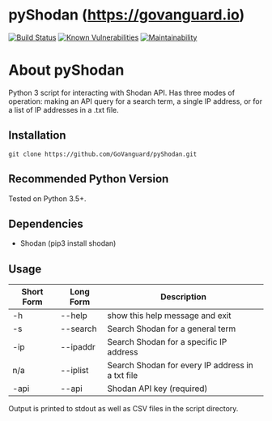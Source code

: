 pyShodan (https://govanguard.io)
==
[![Build Status](https://travis-ci.com/GoVanguard/pyShodan.svg?branch=master)](https://travis-ci.com/GoVanguard/pyShodan)
[![Known Vulnerabilities](https://snyk.io/test/github/GoVanguard/pyShodan/badge.svg?targetFile=requirements.txt)](https://snyk.io/test/github/GoVanguard/pyShodan?targetFile=requirements.txt)
[![Maintainability](https://api.codeclimate.com/v1/badges/6b69cfa99c674d04e7a9/maintainability)](https://codeclimate.com/github/GoVanguard/pyShodan/maintainability)

# About pyShodan
Python 3 script for interacting with Shodan API. Has three modes of operation: making an API query for a search term, a single IP address, or for a list of IP addresses in a .txt file.

## Installation
```
git clone https://github.com/GoVanguard/pyShodan.git
```

## Recommended Python Version
Tested on Python 3.5+.

## Dependencies
* Shodan (pip3 install shodan)

## Usage
Short Form        | Long Form      | Description
----------------- | -------------- |-------------
-h                | --help         | show this help message and exit
-s                | --search       | Search Shodan for a general term
-ip               | --ipaddr       | Search Shodan for a specific IP address
n/a               | --iplist       | Search Shodan for every IP address in a txt file
-api              | --api          | Shodan API key (required)

Output is printed to stdout as well as CSV files in the script directory.
